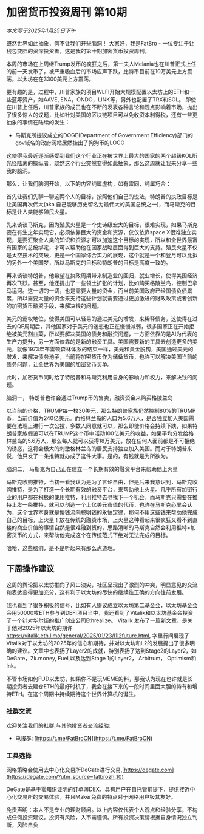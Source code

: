 # 加密货币投资周刊 第10期

_本文写于2025年1月25日下午_

既然世界如此抽象，何不让我们开些脑洞！ 大家好，我是FatBro - 一位专注于让钱包变胖的资深投资者，这是我的第十期加密货币投资周刊。

本周的市场在上周继Trump发币的疯狂之后，第一夫人Melania也在川普正式上任的前一天发币了，被严重吸血后的市场应声下跌，比特币目前在10万美元上方震荡，以太坊在在3300美元上方震荡。

更有趣的是，过程中，川普家族的项目WLFI开始大规模配置以太坊上的ETH和一些蓝筹资产，如AAVE, ENA，ONDO，LINK等，另外也配置了TRX和SOL。
即使在川普上任后，川普家族的成员也在不断的发表各种言论和观点影响着市场，抛出了很多惊人的议题，比如针对美国的区块链项目可以免收资本利得税，还有一些更抽象的事情在陆续的发生：
- 马斯克所提议成立的DOGE(Department of Government Efficiency)部门的gov域名的政府网站居然挂出了狗狗币的LOGO

这使得我最近逐渐感受到我们这个行业正在被世界上最大的国家的两个超级KOL所光怪陆离的操纵者，既然这个行业突然变得如此抽象，那么这周就让我来分享一些我的脑洞。

那么，让我们脑洞开始，以下的内容纯属虚构，如有雷同，纯属巧合：

首先让我们先聊一聊这两个人的目标，按照他们自己的说法，特朗普的执政目标是让美国再次伟大(aka 自己能够历史留名为最伟大的美国总统之一)，而马斯克的目标是让人类能够殖民火星。

先来谈谈马斯克，因为殖民火星是一个史诗级宏大的目标，很难实现，如果马斯克要在有生之年实现它，必须依靠巨大的资金和资源，仅仅依靠space X很难独立实现，是要汇聚全人类的知识和资源才可以加速这个目标的实现，所以和全世界最富有国家的总统绑定，才可以帮助他在国家战略层面得到巨大的支持。殖民火星不仅是太空技术的突破，更是一个国家综合实力的展现，这个就是一个和登月可以比拟的另外一个美国梦，所以马斯克的目标和特朗普的目标是高度一致的。

再来谈谈特朗普，他希望在执政周期带来制造业的回归，就业增长，使得美国经济再次飞跃。甚至，他还提出了一些领土扩张的计划，比如购买格陵兰岛，控制巴拿马运河。这一切的一切，也是需要大量的资金，而当前美国政府已经国债负债累累，所以需要大量的资金来支持这些计划就需要通过更加激进的财政政策或者创新的加密货币融资手段，来解决钱的问题。

美元的霸权地位，使得美国可以轻易的通过美元的增发，来稀释债务，这使得在过去的QE周期后，其他国家对于美元的迷恋也正在慢慢减弱，很多国家正在开始拒绝被美元割韭菜，所以要解决美国的债务和融资问题，一方面依靠的是AI为代表的生产力提升，另一方面依靠的是新的融资工具。美国需要新的工具去创造更多的美元，就像1973年布雷顿森林体系的结束一样，美元和黄金脱钩，美国通过美元的增发，来解决债务池子，当前将加密货币作为储备货币，也许可以解决美国当前的债务问题，让全世界为美国的加密货币买单。

此时，加密货币同时给了特朗普和马斯克利用自身的影响力和权力，来解决钱的问题。

脑洞一， 特朗普也许会通过Trump币的售卖，融资资金来购买格陵兰岛

以当前的价格，TRUMP每一枚30美元，那么特朗普家族仍然控制80%的TRUMP币，当前价值为240亿美元。而格林兰岛的人口为5.6万人，是否独立加入美国需要在法理上进行一次公投，多数人同意就可以，那么即使价格会持续下跌，如果特朗普家族假设可以在TRUMP这个币中活动100亿美元的收益，如果平均分发给格林兰岛的5.6万人，那么每人就可以获得18万美元，放在任何人面前都是不可拒绝的诱惑，这将会极大的刺激格林兰岛的居民支持独立加入美国。而对于特朗普来说，他只发了一条推特就办成了这件大事。是的，有钱就是为所欲为。

脑洞二， 马斯克为自己正在建立一个长期有效的融资平台来帮助他上火星

马斯克收购推特，当初一看我认为是为了言论自由，但是后来我意识到，马斯克收购推特，是为了打造一个长期有效的融资平台，来帮助他上火星。几乎所有加密行业的用户都在积极的使用推特，利用推特去寻找下一个机会，而马斯克只需要在推特上发一条推特，就可以创造一个上亿美元市值的代币，也许在马斯克心里会认为，这个世界本身就是傻钱流向聪明钱的永恒定律，那何不用这些钱来帮助他完成自己的目标，上火星！放在传统的融资市场，上火星这种看起来很疯狂又看不到直接的商业价值的事情自然是很难融到资的，思路清晰的马斯克自然会利用推特+加密货币的方式，来帮助他完成这个在传统范式下绝对无法完成的目标。

哈哈，这些脑洞，是不是听起来有那么点道理。

## 下周操作建议

这周的舆论把以太坊推向了风口浪尖，社区呈现出了激烈的冲突，明显意见的交流和表达变得更加充分，这有利于以太坊的尽快的继续往正确的方向往前发展。

我也看到了很多积极的信号，比如有人提议成立以太坊第二基金会，以太坊基金会会用50000枚ETH参与到DEFI项目当中，我还看到了Vitalik和以太坊基金会投资了一个针对华尔街的推广创业公司Ethrealize。
Vitalik 发布了一篇新文章，是关于他对2025年以太坊的期许 https://vitalik.eth.limo/general/2025/01/23/l1l2future.html, 字里行间展现了Vitalik对于以太坊的2025年的信心和期待，并对以太坊和L2的发展提出了很多明确的建议。文章中也表扬了Layer2的成就，特别表扬了达到Stage2的Layer2，如DeGate，Zk.money, Fuel,以及达到Stage 1的Layer2， Arbitrum， Optimism和Ink。

不管市场如何FUD以太坊，如果你不是玩MEME的料，那我认为现在也许就是长期投资者去建仓ETH的最好时机了，我会在接下来的一段时间里面大胆的持有和增持ETH。在这个周期中持续期待这个世界计算机的诞生。

### 社群交流
欢迎关注我们的社群,与其他投资者交流经验:
- 电报群: [https://t.me/FatBroCN](https://t.me/FatBroCN)

### 工具选择
网格策略会使用去中心化交易所DeGate进行交易,[https://degate.com](https://degate.com/?utm_source=fatbrozh_10)

DeGate是基于零知识证明的订单薄DEX，具有用户在自托管前提下，提供接近中心化交易所的交易体验，并且Maker免费的特点对于网格用户极其友好。

免责声明：本人不是专业的理财顾问。以上内容仅代表个人观点和经验分享，不构成任何投资建议。投资有风险，入市需谨慎。所有投资决策请根据自身情况独立判断，风险自负
